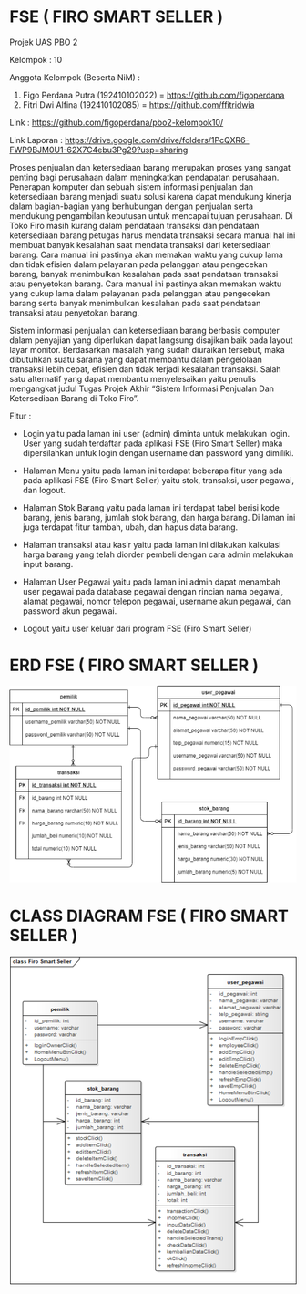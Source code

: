 # FSE ( FIRO SMART SELLER )
Projek UAS PBO 2

Kelompok : 10

Anggota Kelompok (Beserta NiM) :
1. Figo Perdana Putra (192410102022) = https://github.com/figoperdana
2. Fitri Dwi Alfina (192410102085) = https://github.com/ffitridwia

Link : https://github.com/figoperdana/pbo2-kelompok10/

Link Laporan : https://drive.google.com/drive/folders/1PcQXR6-FWP9BJM0U1-62X7C4ebu3Pg29?usp=sharing


  Proses penjualan dan ketersediaan barang merupakan proses yang sangat penting bagi perusahaan dalam meningkatkan pendapatan perusahaan. Penerapan komputer dan sebuah sistem informasi penjualan dan ketersediaan barang menjadi suatu solusi karena dapat mendukung kinerja dalam bagian-bagian yang berhubungan dengan penjualan serta mendukung pengambilan keputusan untuk mencapai tujuan perusahaan. Di Toko Firo masih kurang dalam pendataan transaksi dan pendataan ketersediaan barang petugas harus mendata transaksi secara manual hal ini membuat banyak kesalahan saat mendata transaksi dari ketersediaan barang. Cara manual ini pastinya akan memakan waktu yang cukup lama dan tidak efisien dalam pelayanan pada pelanggan atau pengecekan barang, banyak menimbulkan kesalahan pada saat pendataan transaksi atau penyetokan barang. Cara manual ini pastinya akan memakan waktu yang cukup lama dalam pelayanan pada pelanggan atau pengecekan barang serta banyak menimbulkan kesalahan pada saat pendataan transaksi atau penyetokan barang. 
  
  Sistem informasi penjualan dan ketersediaan barang berbasis computer dalam penyajian yang diperlukan dapat langsung disajikan baik pada layout layar monitor. Berdasarkan masalah yang sudah diuraikan tersebut, maka dibutuhkan suatu sarana yang dapat membantu dalam pengelolaan transaksi lebih cepat, efisien dan tidak terjadi kesalahan transaksi. Salah satu alternatif yang dapat membantu menyelesaikan yaitu penulis mengangkat judul Tugas Projek Akhir “Sistem Informasi Penjualan Dan Ketersediaan Barang di Toko Firo”.


Fitur : 

- Login yaitu pada laman ini user (admin) diminta untuk melakukan login. User
  yang sudah terdaftar pada aplikasi FSE (Firo Smart Seller) maka dipersilahkan 
  untuk login dengan username dan password yang dimiliki.

- Halaman Menu yaitu pada laman ini terdapat beberapa fitur yang ada pada 
  aplikasi FSE (Firo Smart Seller) yaitu stok, transaksi, user pegawai, dan 
  logout.

- Halaman Stok Barang yaitu pada laman ini terdapat tabel berisi kode barang, 
  jenis barang, jumlah stok barang, dan harga barang. Di laman ini juga terdapat 
  fitur tambah, ubah, dan hapus data barang.

- Halaman transaksi atau kasir yaitu pada laman ini dilakukan kalkulasi harga 
  barang yang telah diorder pembeli dengan cara admin melakukan input 
  barang.

- Halaman User Pegawai yaitu pada laman ini admin dapat menambah user 
  pegawai pada database pegawai dengan rincian nama pegawai, alamat 
  pegawai, nomor telepon pegawai, username akun pegawai, dan password akun 
  pegawai.
  
- Logout yaitu user keluar dari program FSE (Firo Smart Seller)

# ERD FSE ( FIRO SMART SELLER ) 

![](img/erd.png)

# CLASS DIAGRAM FSE ( FIRO SMART SELLER ) 

![](img/classdiagram.png)


